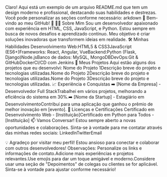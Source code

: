 
Claro! Aqui está um exemplo de um arquivo README.md que tem um design moderno e profissional, destacando suas habilidades e destrezas. Você pode personalizar as seções conforme necessário:
arkdown
🌟 Bem-vindo ao meu GitHub! 🌟
👨‍💻 Sobre Mim
Sou um desenvolvedor apaixonado com experiência em HTML, CSS, JavaScript, e Python. Estou sempre em busca de novos desafios e aprendizado contínuo. Meu objetivo é criar soluções inovadoras que transformem ideias em realidade.
🛠️ Minhas Habilidades
Desenvolvimento Web:HTML5 & CSS3JavaScript (ES6+)Frameworks: React, Angular, VueBackend:Python (Flask, Django)Node.jsBanco de dados: MySQL, MongoDBDevOps:Git & GitHubDockerCI/CD com Jenkins
🚀 Meus Projetos
Aqui estão alguns dos projetos que eu desenvolvi:
Nome do Projeto 1Descrição breve do projeto e tecnologias utilizadas.Nome do Projeto 2Descrição breve do projeto e tecnologias utilizadas.Nome do Projeto 3Descrição breve do projeto e tecnologias utilizadas.
📈 Experiência e Conquistas
➡️ [Nome da Empresa] - Desenvolvedor Full StackTrabalhei em vários projetos, melhorando a eficiência do sistema em 30%.➡️ [Nome da Startup] - Estagiário em DesenvolvimentoContribuí para uma aplicação que ganhou o prêmio de melhor inovação em [evento].
🥇 Licenças e Certificações
Certificado em Desenvolvimento Web - [Instituição]Certificado em Python para Todos - [Instituição]
📫 Vamos Conversar!
Estou sempre aberto a novas oportunidades e colaborações. Sinta-se à vontade para me contatar através das minhas redes sociais:
LinkedInTwitterEmail

💡 Agradeço por visitar meu perfil! Estou ansioso para conectar e colaborar com outros desenvolvedores!
Observações:
Personalize os links e informações de contato.Adicione mais experiências e projetos relevantes.Use emojis para dar um toque amigável e moderno.Considere usar uma seção de "Depoimentos" de colegas ou clientes se for aplicável.
Sinta-se à vontade para ajustar conforme necessário!
